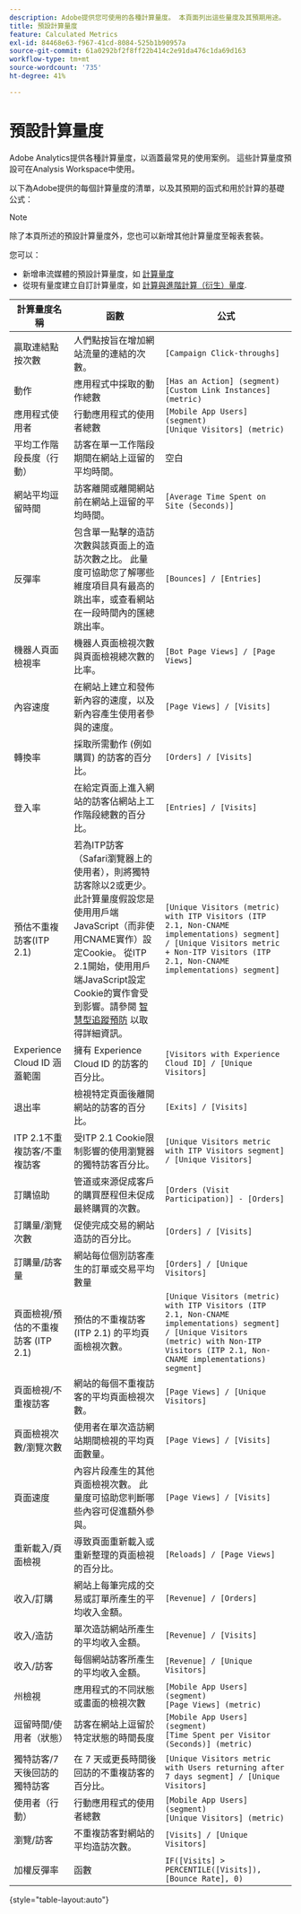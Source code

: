 ```yaml
---
description: Adobe提供您可使用的各種計算量度。 本頁面列出這些量度及其預期用途。
title: 預設計算量度
feature: Calculated Metrics
exl-id: 84468e63-f967-41cd-8084-525b1b90957a
source-git-commit: 61a0292bf2f8ff22b414c2e91da476c1da69d163
workflow-type: tm+mt
source-wordcount: '735'
ht-degree: 41%

---
```


# 預設計算量度

Adobe Analytics提供各種計算量度，以涵蓋最常見的使用案例。 這些計算量度預設可在Analysis Workspace中使用。

以下為Adobe提供的每個計算量度的清單，以及其預期的函式和用於計算的基礎公式：

>[!NOTE]
>
>除了本頁所述的預設計算量度外，您也可以新增其他計算量度至報表套裝。
>
>您可以：
> * 新增串流媒體的預設計算量度，如 [計算量度](https://experienceleague.adobe.com/docs/media-analytics/using/implementation/variables/calculated-metrics.html)
> * 從現有量度建立自訂計算量度，如 [計算與進階計算（衍生）量度](/help/components/c-calcmetrics/cm-overview.md).



| 計算量度名稱 | 函數 | 公式 |
| --- | --- | --- |
| 贏取連結點按次數 | 人們點按旨在增加網站流量的連結的次數。 | `[Campaign Click-throughs]` |
| 動作 | 應用程式中採取的動作總數 | `[Has an Action] (segment)`<br>`[Custom Link Instances] (metric)` |
| 應用程式使用者 | 行動應用程式的使用者總數 | `[Mobile App Users] (segment)`<br>`[Unique Visitors] (metric)` |
| 平均工作階段長度（行動） | 訪客在單一工作階段期間在網站上逗留的平均時間。 | 空白 |
| 網站平均逗留時間 | 訪客離開或離開網站前在網站上逗留的平均時間。 | `[Average Time Spent on Site (Seconds)]` |
| 反彈率 | 包含單一點擊的造訪次數與該頁面上的造訪次數之比。 此量度可協助您了解哪些維度項目具有最高的跳出率，或查看網站在一段時間內的匯總跳出率。 | `[Bounces] / [Entries]` |
| 機器人頁面檢視率 | 機器人頁面檢視次數與頁面檢視總次數的比率。 | `[Bot Page Views] / [Page Views]` |
| 內容速度 | 在網站上建立和發佈新內容的速度，以及新內容產生使用者參與的速度。 | `[Page Views] / [Visits]` |
| 轉換率 | 採取所需動作 (例如購買) 的訪客的百分比。 | `[Orders] / [Visits]` |
| 登入率 | 在給定頁面上進入網站的訪客佔網站上工作階段總數的百分比。 | `[Entries] / [Visits]` |
| 預估不重複訪客(ITP 2.1) | 若為ITP訪客（Safari瀏覽器上的使用者），則將獨特訪客除以2或更少。 此計算量度假設您是使用用戶端JavaScript（而非使用CNAME實作）設定Cookie。 從ITP 2.1開始，使用用戶端JavaScript設定Cookie的實作會受到影響。請參閱 [智慧型追蹤預防](https://webkit.org/blog/8613/intelligent-tracking-prevention-2-1/) 以取得詳細資訊。 | `[Unique Visitors (metric) with ITP Visitors (ITP 2.1, Non-CNAME implementations) segment] / [Unique Visitors metric + Non-ITP Visitors (ITP 2.1, Non-CNAME implementations) segment]` |
| Experience Cloud ID 涵蓋範圍 | 擁有 Experience Cloud ID 的訪客的百分比。 | `[Visitors with Experience Cloud ID] / [Unique Visitors]` |
| 退出率 | 檢視特定頁面後離開網站的訪客的百分比。 | `[Exits] / [Visits]` |
| ITP 2.1不重複訪客/不重複訪客 | 受ITP 2.1 Cookie限制影響的使用瀏覽器的獨特訪客百分比。 | `[Unique Visitors metric with ITP Visitors segment] / [Unique Visitors]` |
| 訂購協助 | 管道或來源促成客戶的購買歷程但未促成最終購買的次數。 | `[Orders (Visit Participation)] - [Orders]` |
| 訂購量/瀏覽次數 | 促使完成交易的網站造訪的百分比。 | `[Orders] / [Visits]` |
| 訂購量/訪客量 | 網站每位個別訪客產生的訂單或交易平均數量 | `[Orders] / [Unique Visitors]` |
| 頁面檢視/預估的不重複訪客 (ITP 2.1) | 預估的不重複訪客 (ITP 2.1) 的平均頁面檢視次數。 | `[Unique Visitors (metric) with ITP Visitors (ITP 2.1, Non-CNAME implementations) segment] / [Unique Visitors (metric) with Non-ITP Visitors (ITP 2.1, Non-CNAME implementations) segment]` |
| 頁面檢視/不重複訪客 | 網站的每個不重複訪客的平均頁面檢視次數。 | `[Page Views] / [Unique Visitors]` |
| 頁面檢視次數/瀏覽次數 | 使用者在單次造訪網站期間檢視的平均頁面數量。 | `[Page Views] / [Visits]` |
| 頁面速度 | 內容片段產生的其他頁面檢視次數。 此量度可協助您判斷哪些內容可促進額外參與。 | `[Page Views] / [Visits]` |
| 重新載入/頁面檢視 | 導致頁面重新載入或重新整理的頁面檢視的百分比。 | `[Reloads] / [Page Views]` |
| 收入/訂購 | 網站上每筆完成的交易或訂單所產生的平均收入金額。 | `[Revenue] / [Orders]` |
| 收入/造訪 | 單次造訪網站所產生的平均收入金額。 | `[Revenue] / [Visits]` |
| 收入/訪客 | 每個網站訪客所產生的平均收入金額。 | `[Revenue] / [Unique Visitors]` |
| 州檢視 | 應用程式的不同狀態或畫面的檢視次數 | `[Mobile App Users] (segment)`<br>`[Page Views] (metric)` |
| 逗留時間/使用者（狀態） | 訪客在網站上逗留於特定狀態的時間長度 | `[Mobile App Users] (segment)`<br>`[Time Spent per Visitor (Seconds)] (metric)` |
| 獨特訪客/7天後回訪的獨特訪客 | 在 7 天或更長時間後回訪的不重複訪客的百分比。 | `[Unique Visitors metric with Users returning after 7 days segment] / [Unique Visitors]` |
| 使用者（行動） | 行動應用程式的使用者總數 | `[Mobile App Users] (segment)`<br>`[Unique Visitors] (metric)` |
| 瀏覽/訪客 | 不重複訪客對網站的平均造訪次數。 | `[Visits] / [Unique Visitors]` |
| 加權反彈率 | 函數 | `IF([Visits] > PERCENTILE([Visits]), [Bounce Rate], 0)` |

{style="table-layout:auto"}
